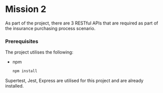 # Mission 2
As part of the project, there are 3 RESTful APIs that are required as part of the insurance purchasing process scenario. 

### Prerequisites
The project utilises the following: 

* npm
  ```sh
  npm install
  ```

Supertest, Jest, Express are utilised for this project and are already installed. 
